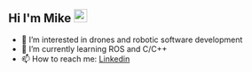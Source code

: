 ## Hi I'm Mike <img src="https://raw.githubusercontent.com/MartinHeinz/MartinHeinz/master/wave.gif" height="24px" width="24px">

- 👀 I’m interested in drones and robotic software development
- 🌱 I’m currently learning ROS and C/C++
- 📫 How to reach me: [Linkedin](https://www.linkedin.com/in/mike-lopez/)

